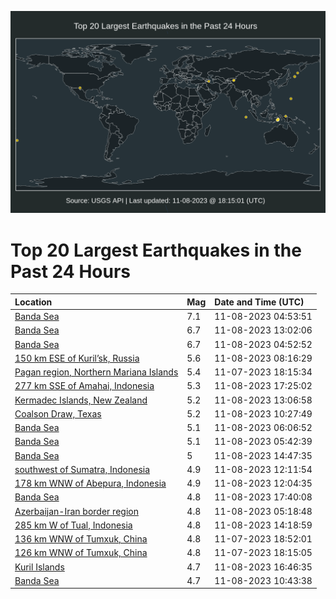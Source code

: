 ![Map](./map.png)

# Top 20 Largest Earthquakes in the Past 24 Hours

| Location | Mag | Date and Time (UTC) |
|:---|:---|:---|
| [Banda Sea](https://earthquake.usgs.gov/earthquakes/eventpage/us7000l9h4) | 7.1 | 11-08-2023 04:53:51 |
| [Banda Sea](https://earthquake.usgs.gov/earthquakes/eventpage/us7000l9ku) | 6.7 | 11-08-2023 13:02:06 |
| [Banda Sea](https://earthquake.usgs.gov/earthquakes/eventpage/us7000l9h2) | 6.7 | 11-08-2023 04:52:52 |
| [150 km ESE of Kuril’sk, Russia](https://earthquake.usgs.gov/earthquakes/eventpage/us7000l9ip) | 5.6 | 11-08-2023 08:16:29 |
| [Pagan region, Northern Mariana Islands](https://earthquake.usgs.gov/earthquakes/eventpage/us7000l9eg) | 5.4 | 11-07-2023 18:15:34 |
| [277 km SSE of Amahai, Indonesia](https://earthquake.usgs.gov/earthquakes/eventpage/us7000l9nq) | 5.3 | 11-08-2023 17:25:02 |
| [Kermadec Islands, New Zealand](https://earthquake.usgs.gov/earthquakes/eventpage/us7000l9kx) | 5.2 | 11-08-2023 13:06:58 |
| [Coalson Draw, Texas](https://earthquake.usgs.gov/earthquakes/eventpage/tx2023vxae) | 5.2 | 11-08-2023 10:27:49 |
| [Banda Sea](https://earthquake.usgs.gov/earthquakes/eventpage/us7000l9i9) | 5.1 | 11-08-2023 06:06:52 |
| [Banda Sea](https://earthquake.usgs.gov/earthquakes/eventpage/us7000l9i4) | 5.1 | 11-08-2023 05:42:39 |
| [Banda Sea](https://earthquake.usgs.gov/earthquakes/eventpage/us7000l9lp) | 5 | 11-08-2023 14:47:35 |
| [southwest of Sumatra, Indonesia](https://earthquake.usgs.gov/earthquakes/eventpage/us7000l9kk) | 4.9 | 11-08-2023 12:11:54 |
| [178 km WNW of Abepura, Indonesia](https://earthquake.usgs.gov/earthquakes/eventpage/us7000l9kg) | 4.9 | 11-08-2023 12:04:35 |
| [Banda Sea](https://earthquake.usgs.gov/earthquakes/eventpage/us7000l9ns) | 4.8 | 11-08-2023 17:40:08 |
| [Azerbaijan-Iran border region](https://earthquake.usgs.gov/earthquakes/eventpage/us7000l9ht) | 4.8 | 11-08-2023 05:18:48 |
| [285 km W of Tual, Indonesia](https://earthquake.usgs.gov/earthquakes/eventpage/us7000l9lh) | 4.8 | 11-08-2023 14:18:59 |
| [136 km WNW of Tumxuk, China](https://earthquake.usgs.gov/earthquakes/eventpage/us7000l9el) | 4.8 | 11-07-2023 18:52:01 |
| [126 km WNW of Tumxuk, China](https://earthquake.usgs.gov/earthquakes/eventpage/us7000l9ej) | 4.8 | 11-07-2023 18:15:05 |
| [Kuril Islands](https://earthquake.usgs.gov/earthquakes/eventpage/us7000l9ni) | 4.7 | 11-08-2023 16:46:35 |
| [Banda Sea](https://earthquake.usgs.gov/earthquakes/eventpage/us7000l9ji) | 4.7 | 11-08-2023 10:43:38 |
